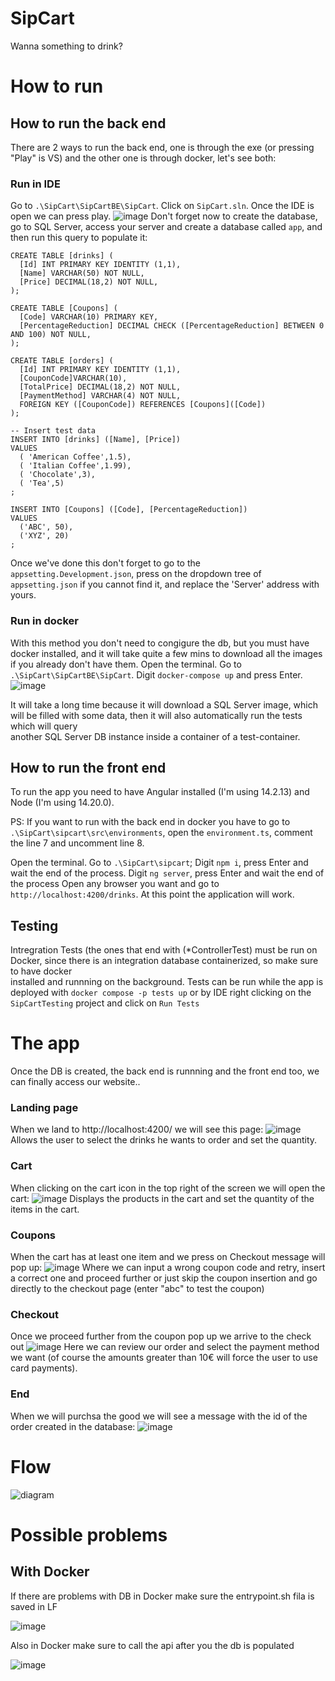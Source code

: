 # SipCart
Wanna something to drink?

# How to run

  ## How to run the back end
  There are 2 ways to run the back end, one is through the exe (or pressing "Play" is VS) and the other one is through docker, let's see both:

  ### Run in IDE
  Go to `.\SipCart\SipCartBE\SipCart`.
  Click on `SipCart.sln`.
  Once the IDE is open we can press play.
  ![image](https://github.com/user-attachments/assets/6c8274e4-d717-43c5-b7e5-c6f93bc68180)
  Don't forget now to create the database, go to SQL Server, access your server and create a database called `app`, and then run this query to populate it:
      
    CREATE TABLE [drinks] (
      [Id] INT PRIMARY KEY IDENTITY (1,1),
      [Name] VARCHAR(50) NOT NULL,
      [Price] DECIMAL(18,2) NOT NULL,
    );

    CREATE TABLE [Coupons] (
      [Code] VARCHAR(10) PRIMARY KEY,
      [PercentageReduction] DECIMAL CHECK ([PercentageReduction] BETWEEN 0 AND 100) NOT NULL,
    );

    CREATE TABLE [orders] (
      [Id] INT PRIMARY KEY IDENTITY (1,1),
      [CouponCode]VARCHAR(10),
      [TotalPrice] DECIMAL(18,2) NOT NULL,
      [PaymentMethod] VARCHAR(4) NOT NULL,
      FOREIGN KEY ([CouponCode]) REFERENCES [Coupons]([Code])
    );

    -- Insert test data
    INSERT INTO [drinks] ([Name], [Price]) 
    VALUES 
      ( 'American Coffee',1.5),
      ( 'Italian Coffee',1.99),
      ( 'Chocolate',3),
      ( 'Tea',5)
    ;

    INSERT INTO [Coupons] ([Code], [PercentageReduction]) 
    VALUES 
      ('ABC', 50),
      ('XYZ', 20)
    ;
  Once we've done this don't forget to go to the `appsetting.Development.json`, press on the dropdown tree of `appsetting.json` if you cannot find it, and replace the 'Server'   address with yours.
  

  ### Run in docker
  With this method you don't need to congigure the db, but you must have docker installed, and it will take quite a few mins to download all the images if you already don't      have them.
  Open the terminal.
  Go to `.\SipCart\SipCartBE\SipCart`.
  Digit `docker-compose up` and press Enter.
  ![image](https://github.com/user-attachments/assets/4c7fb599-83f2-4861-ae1a-1d865f28c277)
  
  It will take a long time because it will download a SQL Server image, which will be filled with some data, then it will also automatically run the tests which will query   
  another SQL Server DB instance inside a container of a test-container.
  
  
  ## How to run the front end
  To run the app you need to have Angular installed (I'm using 14.2.13) and Node (I'm using 14.20.0).
  
  PS: If you want to run with the back end in docker you have to go to `.\SipCart\sipcart\src\environments`, open the `environment.ts`, comment the line 7 and uncomment line 8.

  Open the terminal.
  Go to `.\SipCart\sipcart`;
  Digit `npm i`, press Enter and wait the end of the process.
  Digit `ng server`, press Enter and wait the end of the process
  Open any browser you want and go to `http://localhost:4200/drinks`.
  At this point the application will work.

  ## Testing
  Intregration Tests (the ones that end with (*ControllerTest) must be run on Docker, since there is an integration database containerized, so make sure to have docker     
  installed and runnning on the background.
  Tests can be run while the app is deployed with `docker compose -p tests up` or by IDE right clicking on the `SipCartTesting` project and click on `Run Tests`


  # The app
  Once the DB is created, the back end is runnning and the front end too, we can finally access our website..
  ### Landing page
  When we land to http://localhost:4200/ we will see this page:
  ![image](https://github.com/user-attachments/assets/6ef8ff3b-bdba-4439-ab63-4a21b2baf608)
  Allows the user to select the drinks he wants to order and set the quantity.

  ### Cart
  When clicking on the cart icon in the top right of the screen we will open the cart:
  ![image](https://github.com/user-attachments/assets/2d207bc7-99d7-4997-92b8-88924bd5054a)
  Displays the products in the cart and set the quantity of the items in the cart.

  ### Coupons
  When the cart has at least one item and we press on Checkout message will pop up:
  ![image](https://github.com/user-attachments/assets/2bfea2b3-882d-4c83-969f-5b44786cb5d1)
  Where we can input a wrong coupon code and retry, insert a correct one and proceed further or just skip the coupon insertion and go directly to the checkout page (enter "abc" to test the coupon)

  ### Checkout
  Once we proceed further from the coupon pop up we arrive to the check out
  ![image](https://github.com/user-attachments/assets/e039f8f8-dc3f-44dd-ba93-b66d5ffdffe5)
  Here we can review our order and select the payment method we want (of course the amounts greater than 10€ will force the user to use card payments).

  ### End
  When we will purchsa the good we will see a message with the id of the order created in the database:
  ![image](https://github.com/user-attachments/assets/b54c23e1-78e4-43f3-bafe-9e5be26cdbcf)


  
  # Flow
  ![diagram](https://github.com/user-attachments/assets/8aedbb3d-969d-4d39-81ae-e3ccce7661a8)

  # Possible problems

  ## With Docker
  If there are problems with DB in Docker make sure the entrypoint.sh fila is saved in LF
  
  ![image](https://github.com/user-attachments/assets/4ad467c1-6de0-4a24-903b-c4260a2a36e8)

  Also in Docker make sure to call the api after you the db is populated
  
  ![image](https://github.com/user-attachments/assets/864f0857-e1a5-4244-a8bb-16f4b353c0d1)

  


